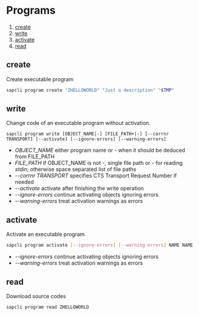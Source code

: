 # Programs

1. [create](#create)
2. [write](#write)
3. [activate](#activate)
4. [read](#read)

## create

Create executable program

```bash
sapcli program create "ZHELLOWORLD" "Just a description" "$TMP"
```

## write

Change code of an executable program without activation.

```
sapcli program write [OBJECT_NAME|-] [FILE_PATH+|-] [--corrnr TRANSPORT] [--activate] [--ignore-errors] [--warning-errors]
```

* _OBJECT\_NAME_ either program name or - when it should be deduced from FILE\_PATH
* _FILE\_PATH_ if OBJECT\_NAME is not -, single file path or - for reading _stdin_; otherwise space separated list of file paths
* _--corrnr TRANSPORT_ specifies CTS Transport Request Number if needed
* _--activate_ activate after finishing the write operation
* _--ignore-errors_ continue activating objects ignoring errors
* _--warning-errors_ treat activation warnings as errors

## activate

Activate an executable program.

```bash
sapcli program activate [--ignore-errors] [--warning-errors] NAME NAME ...
```

* _--ignore-errors_ continue activating objects ignoring errors
* _--warning-errors_ treat activation warnings as errors

## read

Download source codes

```bash
sapcli program read ZHELLOWORLD
```

